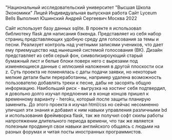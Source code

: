 "Национальный исследовательский университет "Высшая Школа Экономики"
Лицей
Индивидуальная выпускная работа
Сайт Lyceum Bells
Выполнил Юшинский Андрей Сергеевич
Москва 2022

Сайт использует базу данных sqlite. В проекте я использовал библиотеку flask для написания бэкенда. Представляет из себя набор страниц представляющих удобную среду для голосования за темы и песни. Реализует контроль над учетными записями учеников, что дает ему приемущество над нынешней системой голосования (ВК). Дизайн представляет из себя серый фон, символизироующий старый бумажный лист и белые блоки поверх него с вырезами под изменяющиеся данные с иллюзией наложения в другой плоскости оси z. Суть проекта не поменялась с даты подачи заявки, но некоторые мелкие детали были переработанны, например удалена возможность пользователю добавлять треки к песне, дабы не засорять общую информацию. Наибольший риск - выгрузка на хостинг себя подтвердил, я довольно долго изучал предлоения и в конце концов пришел к временному варианту - heroku, который после защиты планирую заменить. До этого проекта я изучал html/css но сейчас несомненно уличшил эти знания и добавил к ним навыки управления различными bd и использования фреймворка flask, так же получил софт скилы работы напротяжении длительного периода времени, что так же является полезным продвинул свои навыки английского общаясь с людьми на разных форумах и читая посты иностранных программистов.
